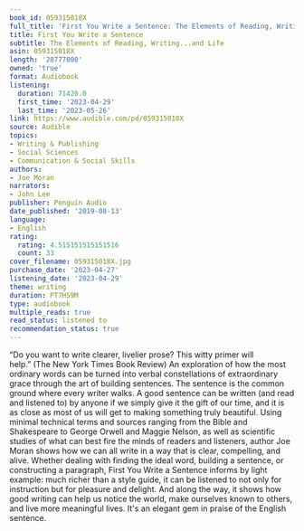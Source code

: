 ```yaml
---
book_id: 059315018X
full_title: 'First You Write a Sentence: The Elements of Reading, Writing...and Life'
title: First You Write a Sentence
subtitle: The Elements of Reading, Writing...and Life
asin: 059315018X
length: '28777000'
owned: 'true'
format: Audiobook
listening:
  duration: 71420.0
  first_time: '2023-04-29'
  last_time: '2023-05-26'
link: https://www.audible.com/pd/059315018X
source: Audible
topics:
- Writing & Publishing
- Social Sciences
- Communication & Social Skills
authors:
- Joe Moran
narrators:
- John Lee
publisher: Penguin Audio
date_published: '2019-08-13'
language:
- English
rating:
  rating: 4.515151515151516
  count: 33
cover_filename: 059315018X.jpg
purchase_date: '2023-04-27'
listening_date: '2023-04-29'
theme: writing
duration: PT7H59M
type: audiobook
multiple_reads: true
read_status: listened to
recommendation_status: true
---
```

“Do you want to write clearer, livelier prose? This witty primer will help.” (The New York Times Book Review)
An exploration of how the most ordinary words can be turned into verbal constellations of extraordinary grace through the art of building sentences.
The sentence is the common ground where every writer walks. A good sentence can be written (and read and listened to) by anyone if we simply give it the gift of our time, and it is as close as most of us will get to making something truly beautiful. Using minimal technical terms and sources ranging from the Bible and Shakespeare to George Orwell and Maggie Nelson, as well as scientific studies of what can best fire the minds of readers and listeners, author Joe Moran shows how we can all write in a way that is clear, compelling, and alive.
Whether dealing with finding the ideal word, building a sentence, or constructing a paragraph, First You Write a Sentence informs by light example: much richer than a style guide, it can be listened to not only for instruction but for pleasure and delight. And along the way, it shows how good writing can help us notice the world, make ourselves known to others, and live more meaningful lives. It's an elegant gem in praise of the English sentence.
